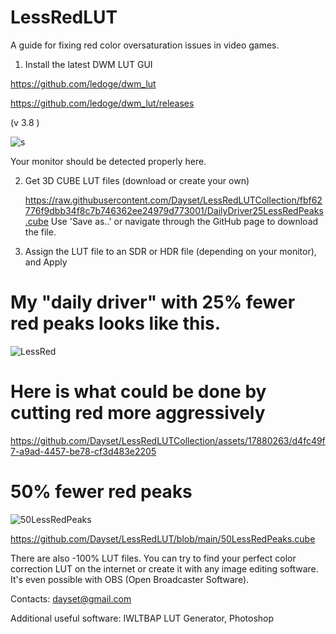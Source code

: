 # LessRedLUT 
A guide for fixing red color oversaturation issues in video games.

1. Install the latest DWM LUT GUI 

https://github.com/ledoge/dwm_lut 

https://github.com/ledoge/dwm_lut/releases

(v 3.8 )

![s](https://github.com/Dayset/LessRedLUTCollection/assets/17880263/b626645b-147e-446d-9281-f5672258ea77)

Your monitor should be detected properly here.

2. Get 3D CUBE LUT files (download or create your own)

   https://raw.githubusercontent.com/Dayset/LessRedLUTCollection/fbf62776f9dbb34f8c7b746362ee24979d773001/DailyDriver25LessRedPeaks.cube 
   Use 'Save as..' or navigate through the GitHub page to download the file.

4. Assign the LUT file to an SDR or HDR file (depending on your monitor), and Apply

# My "daily driver" with 25% fewer red peaks looks like this.

![LessRed](https://github.com/Dayset/LessRedLUTCollection/assets/17880263/3630172c-a1b2-4445-99e8-adc6e77e26fa)

# Here is what could be done by cutting red more aggressively

https://github.com/Dayset/LessRedLUTCollection/assets/17880263/d4fc49f7-a9ad-4457-be78-cf3d483e2205

# 50% fewer red peaks

![50LessRedPeaks](https://github.com/Dayset/LessRedLUT/assets/17880263/7dce59cb-ca0e-42df-b282-9b0e5c26eab4)

https://github.com/Dayset/LessRedLUT/blob/main/50LessRedPeaks.cube

 There are also -100% LUT files. 
 You can try to find your perfect color correction LUT on the internet or create it with any image editing software.
 It's even possible with OBS (Open Broadcaster Software). 

Contacts: dayset@gmail.com

Additional useful software: IWLTBAP LUT Generator, Photoshop
